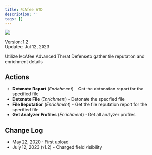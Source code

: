 ```yaml
---
title: McAfee ATD
description: ''
tags: []
---
```


![](/img/platform-services/automation-service/app-central/logos/mcafee-atd.png)

Version: 1.2  
Updated: Jul 12, 2023

Utilize McAfee Advanced Threat Defenseto gather file reputation and enrichment details.

## Actions

* **Detonate Report** (*Enrichment*) - Get the detonation report for the specified file
* **Detonate File** (*Enrichment*) - Detonate the specified file
* **File Reputation** (*Enrichment*) - Get the file reputation report for the specified file
* **Get Analyzer Profiles** (*Enrichment*) - Get all analyzer profiles

## Change Log

* May 22, 2020 - First upload
* July 12, 2023 (v1.2) - Changed field visibility
